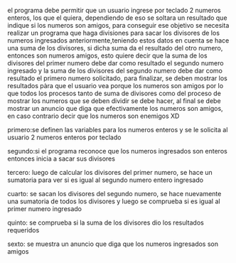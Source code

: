 el programa debe permitir que un usuario ingrese por teclado 2 numeros enteros, los que el quiera, dependiendo de eso se soltara un resultado que indique si los numeros son amigos, para conseguir ese objetivo se necesita realizar un programa que haga divisiones para sacar los divisores de los numeros ingresados anteriormente,teniendo estos datos en cuenta se hace una suma de los divisores, si dicha suma da el resultado del otro numero, entonces son numeros amigos, esto quiere decir que la suma de los divisores del primer numero debe dar como resultado el segundo numero ingresado y la suma de los divisores del segundo numero debe dar como resultado el primero numero solicitado, para finalizar, se deben mostrar los resultados pàra que el usuario vea porque los numeros son amigos por lo que todos los procesos tanto de suma de divisores como del proceso de mostrar los numeros que se deben dividir se debe hacer, al final se debe mostrar un anuncio que diga que efectivamente los numeros son amigos, en caso contrario decir que los numeros son enemigos XD

primero:se definen las variables para los numeros enteros y se le solicita al usuario 2 numeros enteros por teclado

segundo:si el programa reconoce que los numeros ingresados son enteros entonces inicia a sacar sus divisores 

tercero: luego de calcular los divisores del primer numero, se hace un sumatoria para ver si es igual al segundo numero entero ingresado

cuarto: se sacan los divisores del segundo numero, se hace nuevamente una sumatoria de todos los divisores y luego se comprueba si es igual al primer numero ingresado

quinto: se comprueba si la suma de los divisores dio los resultados requeridos 

sexto: se muestra un anuncio que diga que los numeros ingresados son amigos 

